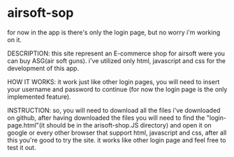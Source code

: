 # airsoft-sop


for now in the app is there's only the login page, but no worry i'm working on it.

DESCRIPTION:
this site represent an E-commerce shop for airsoft were you can buy ASG(air soft guns).
i've utilized only html, javascript and css for the development of this app.

HOW IT WORKS:
it work just like other login pages, you will need to insert your username and password to continue (for now the login page is the only implemented feature).

INSTRUCTION:
so, you will need to download all the files i've downloaded on github, after having downloaded the files you will need to find the "login-page.html"(it should be in the arisoft-shop.JS directory) and open it on google or every other browser that support html, javascript and css, after all this you're good to try the site.
it works like other login page and feel free to test it out.
